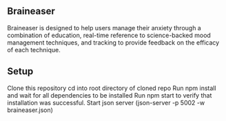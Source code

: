 ## Braineaser 

Braineaser is designed to help users manage their anxiety through a combination of education, real-time reference to science-backed mood management techniques, and tracking to provide feedback on the efficacy of each technique. 

## Setup

Clone this repository
cd into root directory of cloned repo
Run npm install and wait for all dependencies to be installed
Run npm start to verify that installation was successful.
Start json server (json-server -p 5002 -w braineaser.json)

